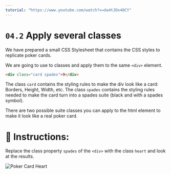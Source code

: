 ```yaml
---
tutorial: "https://www.youtube.com/watch?v=da4tJDx48CY"
---
```


# `04.2` Apply several classes

We have prepared a small CSS Stylesheet that contains the CSS styles to replicate poker cards.

We are going to use to classes and apply them to the same `<div>` element.

```html
<div class="card spades">9</div>
```

The class `card` contains the styling rules to make the div look like a card: Borders, Height, Width, etc.
The class `spades` contains the styling rules needed to make the card turn into a spades suite (black and with a spades symbol).

There are two possible suite classes you can apply to the html element to make it look like a real poker card.

# 📝 Instructions:

Replace the class property `spades` of the `<div>` with the class `heart` and look at the results.

![Poker Card Heart](https://github.com/4GeeksAcademy/css-tutorial-exercises-course/blob/master/.learn/assets/04.2-1.png?raw=true)
